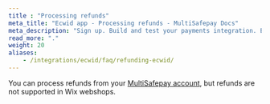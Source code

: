 ```yaml
---
title : "Processing refunds"
meta_title: "Ecwid app - Processing refunds - MultiSafepay Docs"
meta_description: "Sign up. Build and test your payments integration. Explore our products and services. Use our API reference, SDKs, and wrappers. Get support."
read_more: "."
weight: 20
aliases: 
    - /integrations/ecwid/faq/refunding-ecwid/
---
```


You can process refunds from your [MultiSafepay account](https://merchant.multisafepay.com), but refunds are not supported in Wix webshops.
